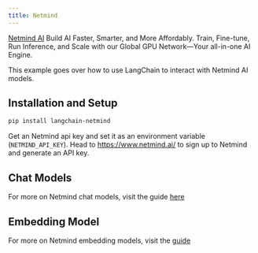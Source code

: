 ```yaml
---
title: Netmind
---
```


[Netmind AI](https://www.netmind.ai/) Build AI Faster, Smarter, and More Affordably.
Train, Fine-tune, Run Inference, and Scale with our Global GPU Network—Your all-in-one AI Engine.

This example goes over how to use LangChain to interact with Netmind AI models.


## Installation and Setup

```bash
pip install langchain-netmind
```

Get an Netmind api key and set it as an environment variable (`NETMIND_API_KEY`).
Head to https://www.netmind.ai/ to sign up to Netmind and generate an API key.



## Chat Models

For more on Netmind chat models, visit the guide [here](/oss/integrations/chat/netmind)

## Embedding Model

For more on Netmind embedding models, visit the [guide](/oss/integrations/text_embedding/netmind)
